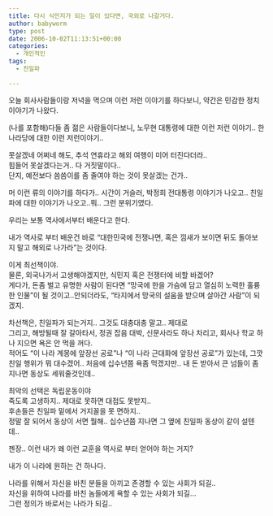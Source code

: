 ```yaml
---
title: 다시 식민지가 되는 일이 있다면, 국외로 나갈거다.
author: babyworm
type: post
date: 2006-10-02T11:13:51+00:00
categories:
  - 개인적인
tags:
  - 친일파

---
```

오늘 회사사람들이랑 저녁을 먹으며 이런 저런 이야기를 하다보니, 약간은 민감한 정치이야기가 나왔다.

(나를 포함해)다들 좀 젊은 사람들이다보니, 노무현 대통령에 대한 이런 저런 이야기.. 한나라당에 대한 이런 저런이야기.. 

못살겠네 어쩌네 해도, 추석 연휴라고 해외 여행이 미어 터진다더라..  
힘들어 못살겠다는거.. 다 거짓말이다..  
단지, 예전보다 씀씀이를 좀 줄여야 하는 것이 못살겠는 건가.. 

머 이런 류의 이야기를 하다가.. 시간이 거슬러, 박정희 전대통령 이야기가 나오고.. 친일파에 대한 이야기가 나오고..뭐.. 그런 분위기였다.

우리는 보통 역사에서부터 배운다고 한다. 

내가 역사로 부터 배운건 바로 &#8220;대한민국에 전쟁나면, 혹은 낌새가 보이면 뒤도 돌아보지 말고 해외로 나가라&#8221;는 것이다. 

이게 최선책이야.  
물론, 외국나가서 고생해야겠지만, 식민지 혹은 전쟁터에 비할 바겠어?  
게다가, 돈좀 벌고 유명한 사람이 된다면 &#8220;망국에 한을 가슴에 담고 열심히 노력한 훌륭한 인물&#8221;이 될 것이고..안되더라도, &#8220;타지에서 망국의 설움을 받으며 살아간 사람&#8221;이 되겠지.

차선책은, 친일파가 되는거지.. 그것도 대충대충 말고.. 제대로  
그리고, 해방될때 잘 갈아타서, 정권 잡음 대박, 신문사라도 하나 차리고, 회사나 학교 하나 지으면 욕은 안 먹을 꺼다.  
적어도 &#8220;이 나라 계몽에 앞장선 공로&#8221;나 &#8220;이 나라 근대화에 앞장선 공로&#8221;가 있는데, 그깟 친일 행위가 뭐 대수겠어.. 처음에 십수년쯤 욕좀 먹겠지만.. 내 돈 받아서 큰 넘들이 좀 지나면 동상도 세워줄것인데.. 

최악의 선택은 독립운동이야  
죽도록 고생하지.. 제대로 못하면 대접도 못받지..  
후손들은 친일파 밑에서 거지꼴을 못 면하지..  
정말 잘 되어서 동상이 서면 뭘해.. 십수년쯤 지나면 그 옆에 친일파 동상이 같이 설텐데..

젠장.. 이런 내가 왜 이런 교훈을 역사로 부터 얻어야 하는 거지?

내가 이 나라에 원하는 건 하나다.

나라를 위해서 자신을 바친 분들을 아끼고 존경할 수 있는 사회가 되길..  
자신을 위하여 나라를 바친 놈들에게 욕할 수 있는 사회가 되길&#8230;  
그런 정의가 바로서는 나라가 되길..